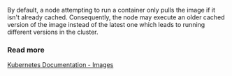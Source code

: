 By default, a node attempting to run a container only pulls the image if it isn&apos;t already cached.
Consequently, the node may execute an older cached version of the image instead of the latest one which leads to running different versions in the cluster.

### Read more
[Kubernetes Documentation - Images](https://kubernetes.io/docs/concepts/containers/images/)
